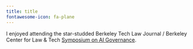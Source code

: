 ```yaml
---
title: title
fontawesome-icon: fa-plane
---
```


I enjoyed attending the star-studded Berkeley Tech Law Journal / Berkeley Center for Law & Tech [Symposium on AI Governance](https://www.law.berkeley.edu/research/bclt/bcltevents/btlj-bclt-spring2025/agenda/).